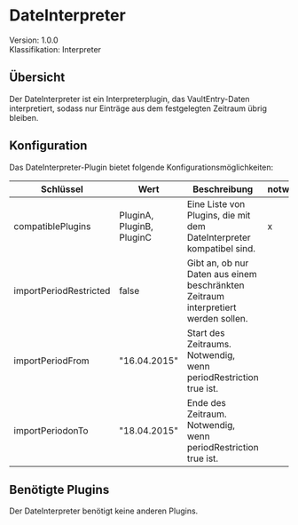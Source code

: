 # DateInterpreter
Version: 1.0.0  
Klassifikation: Interpreter

Übersicht
-----
Der DateInterpreter ist ein Interpreterplugin, das VaultEntry-Daten interpretiert, sodass nur Einträge aus dem festgelegten Zeitraum übrig bleiben.

Konfiguration
-----
Das DateInterpreter-Plugin bietet folgende Konfigurationsmöglichkeiten:

| Schlüssel  | Wert | Beschreibung | notwendig |
| ------------- | ------------- |  ------------- | ------------- |
| compatiblePlugins | PluginA, PluginB, PluginC | Eine Liste von Plugins, die mit dem DateInterpreter kompatibel sind. | x
| importPeriodRestricted | false | Gibt an, ob nur Daten aus einem beschränkten Zeitraum interpretiert werden sollen. | 
| importPeriodFrom | "16.04.2015" | Start des Zeitraums. Notwendig, wenn periodRestriction true ist. | 
| importPeriodonTo | "18.04.2015" | Ende des Zeitraum. Notwendig, wenn periodRestriction true ist. | 

Benötigte Plugins
-----
Der DateInterpreter benötigt keine anderen Plugins.